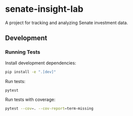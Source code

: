 # senate-insight-lab

A project for tracking and analyzing Senate investment data.

## Development

### Running Tests

Install development dependencies:
```bash
pip install -e ".[dev]"
```

Run tests:
```bash
pytest
```

Run tests with coverage:
```bash
pytest --cov=. --cov-report=term-missing
```